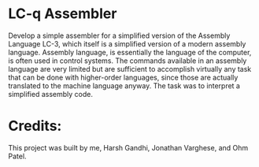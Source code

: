 # LC-q Assembler
Develop a simple assembler for a simplified version of the Assembly Language LC-3, which itself is a simplified version of a modern assembly language. Assembly language, is essentially the language of the computer, is often used in control systems. The commands available in an assembly language are very limited but are sufficient to accomplish virtually any task that can be done with higher-order languages, since those are actually translated to the machine language anyway. The task was to interpret a simplified assembly code.

# Credits:
This project was built by me, Harsh Gandhi, Jonathan Varghese, and Ohm Patel.
